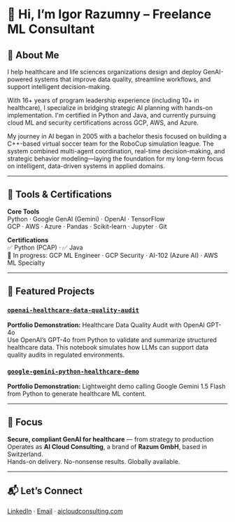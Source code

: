 # 👋 Hi, I’m Igor Razumny – Freelance ML Consultant

## 👤 About Me

I help healthcare and life sciences organizations design and deploy GenAI-powered systems that improve data quality, streamline workflows, and support intelligent decision-making.

With 16+ years of program leadership experience (including 10+ in healthcare), I specialize in bridging strategic AI planning with hands-on implementation. I'm certified in Python and Java, and currently pursuing cloud ML and security certifications across GCP, AWS, and Azure.

My journey in AI began in 2005 with a bachelor thesis focused on building a C++-based virtual soccer team for the RoboCup simulation league. The system combined multi-agent coordination, real-time decision-making, and strategic behavior modeling—laying the foundation for my long-term focus on intelligent, data-driven systems in applied domains.

---

## 🔧 Tools & Certifications

**Core Tools**  
Python · Google GenAI (Gemini) · OpenAI · TensorFlow  
GCP · AWS · Azure · Pandas · Scikit-learn · Jupyter · Git

**Certifications**  
✅ Python (PCAP) · ✅ Java  
🧪 In progress: GCP ML Engineer · GCP Security · AI-102 (Azure AI) · AWS ML Specialty

---

## 📂 Featured Projects

### [`openai-healthcare-data-quality-audit`](https://github.com/yourusername/openai-healthcare-data-quality-audit)
**Portfolio Demonstration:** Healthcare Data Quality Audit with OpenAI GPT-4o  
Use OpenAI’s GPT-4o from Python to validate and summarize structured healthcare data. This notebook simulates how LLMs can support data quality audits in regulated environments.

### [`google-gemini-python-healthcare-demo`](https://github.com/yourusername/google-gemini-python-healthcare-demo)
**Portfolio Demonstration:** Lightweight demo calling Google Gemini 1.5 Flash from Python to generate healthcare ML content.

---

## 🧭 Focus

**Secure, compliant GenAI for healthcare** — from strategy to production  
Operates as **AI Cloud Consulting**, a brand of **Razum GmbH**, based in Switzerland.  
Hands-on delivery. No-nonsense results. Globally available.

---

## 📬 Let’s Connect

[LinkedIn](https://www.linkedin.com/in/igorrazumny) · [Email](mailto:your.email@example.com) · [aicloudconsulting.com](https://aicloudconsulting.com)
